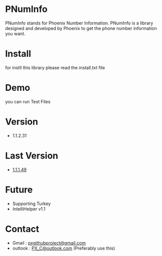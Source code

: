 # PNumInfo

PNumInfo stands for Phoenix Number Information. PNumInfo is a library designed and developed by Phoenix to get the phone number information you want.

# Install

for instll this library please read the install.txt file

# Demo

you can run Test Files

# Version

- 1.1.2.31

# Last Version

- [1.1.1.49](https://drive.google.com/drive/folders/10TsQzarY_PXyMpvwC2VaLyIQW08gs-Do?usp=sharing)


# Future

- Supporting Turkey
- IntelliHelper v1.1

# Contact

- Gmail : pxgithubproject@gmail.com
- outlook : PX_C@outlook.com (Preferably use this)
